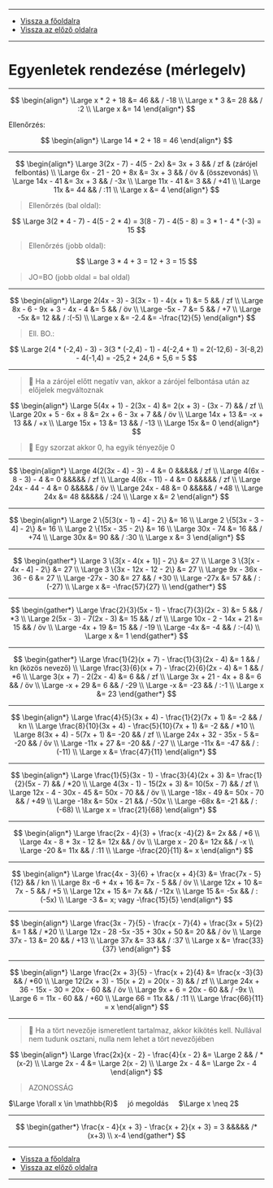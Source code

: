 
---

- [Vissza a főoldalra](../../../../README.md)
- [Vissza az előző oldalra](../matematika.md)

---

# Egyenletek rendezése (mérlegelv)

---

$$
\begin{align*}
\Large x * 2 + 18 &= 46 && / -18 \\
\Large x * 3 &= 28 && / :2 \\
\Large x &= 14
\end{align*}
$$

Ellenőrzés:

$$
\begin{align*}
\Large 14 * 2 + 18 = 46
\end{align*}
$$

---

$$
\begin{align*}
\Large 3(2x - 7) - 4(5 - 2x) &= 3x + 3 && / zf & (zárójel felbontás) \\
\Large 6x - 21 - 20 + 8x &= 3x + 3 && / öv & (összevonás) \\
\Large 14x - 41 &= 3x + 3 && / -3x \\
\Large 11x - 41 &= 3 && / +41 \\
\Large 11x &= 44 && / :11 \\
\Large x &= 4
\end{align*}
$$

> Ellenőrzés (bal oldal):

$$
\Large 3(2 * 4 - 7) - 4(5 - 2 * 4) = 3(8 - 7) - 4(5 - 8) = 3 * 1 - 4 * (-3) = 15
$$

> Ellenőrzés (jobb oldal):

$$
\Large 3 * 4 + 3 = 12 + 3 = 15
$$

> JO=BO (jobb oldal = bal oldal)

---

$$
\begin{align*}
\Large 2(4x - 3) - 3(3x - 1) - 4(x + 1) &= 5 && / zf \\
\Large 8x - 6 - 9x + 3 - 4x - 4 &= 5 && / öv \\
\Large -5x - 7 &= 5 && / +7 \\
\Large -5x &= 12 && / :(-5) \\
\Large x &= -2.4 &= -\frac{12}{5}
\end{align*}
$$

> Ell. BO.:

$$
\Large 2(4 * (-2,4) - 3) - 3(3 * (-2,4) - 1) - 4(-2,4 + 1) = 2(-12,6) - 3(-8,2) - 4(-1,4) = -25,2 + 24,6 + 5,6 = 5
$$

---

> :memo: Ha a zárójel előtt negatív van, akkor a zárójel felbontása után az előjelek megváltoznak

$$
\begin{align*}
\Large 5(4x + 1) - 2(3x - 4) &= 2(x + 3) - (3x - 7) && / zf \\
\Large 20x + 5 - 6x + 8 &= 2x + 6 - 3x + 7 && / öv \\
\Large 14x + 13 &= -x + 13 && / +x \\
\Large 15x + 13 &= 13 && / -13 \\
\Large 15x &= 0
\end{align*}
$$

> :memo: Egy szorzat akkor 0, ha egyik tényezője 0

---

$$
\begin{align*}
\Large 4(2(3x - 4) - 3) - 4 &= 0 &&&&& / zf \\
\Large 4(6x - 8 - 3) - 4 &= 0 &&&&& / zf \\
\Large 4(6x - 11) - 4 &= 0 &&&&& / zf \\
\Large 24x - 44 - 4 &= 0 &&&&& / öv \\
\Large 24x - 48 &= 0 &&&&& / +48 \\
\Large 24x &= 48 &&&&& / :24 \\
\Large x &= 2
\end{align*}
$$

---

$$
\begin{align*}
\Large 2 \{5[3(x - 1) - 4] - 2\} &= 16 \\
\Large 2 \{5[3x - 3 - 4] - 2\} &= 16 \\
\Large 2 \{15x - 35 - 2\} &= 16 \\
\Large 30x - 74 &= 16 && / +74 \\
\Large 30x &= 90 && / :30 \\
\Large x &= 3
\end{align*}
$$

---

$$
\begin{gather*}
\Large 3 \{3[x - 4(x + 1)] - 2\} &= 27 \\
\Large 3 \{3[x - 4x - 4] - 2\} &= 27 \\
\Large 3 \{3x - 12x - 12 - 2\} &= 27 \\
\Large 9x - 36x - 36 - 6 &= 27 \\
\Large -27x - 30 &= 27 && / +30 \\
\Large -27x &= 57 && / :(-27) \\
\Large x &= -\frac{57}{27} \\
\end{gather*}
$$

---

$$
\begin{gather*}
\Large \frac{2}{3}(5x - 1) - \frac{7}{3}(2x - 3) &= 5 && / *3 \\
\Large 2(5x - 3) - 7(2x - 3) &= 15 && / zf \\
\Large 10x - 2 - 14x + 21 &= 15 && / öv \\
\Large -4x + 19 &= 15 && / -19 \\
\Large -4x &= -4 && / :-(4) \\
\Large x &= 1
\end{gather*}
$$

---

$$
\begin{gather*}
\Large \frac{1}{2}(x + 7) - \frac{1}{3}(2x - 4) &= 1 && / kn (közös nevező) \\
\Large \frac{3}{6}(x + 7) - \frac{2}{6}(2x - 4) &= 1 && / *6 \\
\Large 3(x + 7) - 2(2x - 4) &= 6 && / zf \\
\Large 3x + 21 - 4x + 8 &= 6 && / öv \\
\Large -x + 29 &= 6 && / -29 \\
\Large -x &= -23 && / :-1 \\
\Large x &= 23
\end{gather*}
$$

---

$$
\begin{align*}
\Large \frac{4}{5}(3x + 4) - \frac{1}{2}(7x + 1) &= -2 && / kn \\
\Large \frac{8}{10}(3x + 4) - \frac{5}{10}(7x + 1) &= -2 && / *10 \\
\Large 8(3x + 4) - 5(7x + 1) &= -20 && / zf \\
\Large 24x + 32 - 35x - 5 &= -20 && / őv \\
\Large -11x + 27 &= -20 && / -27 \\
\Large -11x &= -47 && / :(-11) \\
\Large x &= \frac{47}{11}
\end{align*}
$$

---

$$
\begin{align*}
\Large \frac{1}{5}(3x - 1) - \frac{3}{4}(2x + 3) &= \frac{1}{2}(5x - 7) && / *20 \\
\Large 4(3x - 1) - 15(2x + 3) &= 10(5x - 7) && / zf \\
\Large 12x - 4 - 30x - 45 &= 50x - 70 && / öv \\
\Large -18x - 49 &= 50x - 70 && / +49 \\
\Large -18x &= 50x - 21 && / -50x \\
\Large -68x &= -21 && / :(-68) \\
\Large x = \frac{21}{68}
\end{align*}
$$

---

$$
\begin{align*}
\Large \frac{2x - 4}{3} + \frac{x -4}{2} &= 2x && / *6 \\
\Large 4x - 8 + 3x - 12 &= 12x && / öv \\
\Large x - 20 &= 12x && / -x \\
\Large -20 &= 11x && / :11 \\
\Large -\frac{20}{11} &= x
\end{align*}
$$

---

$$
\begin{align*}
\Large \frac{4x - 3}{6} + \frac{x + 4}{3} &= \frac{7x - 5}{12} && / kn \\
\Large 8x -6 + 4x + 16 &= 7x - 5 && / öv \\
\Large 12x + 10 &= 7x - 5 && / +5 \\
\Large 12x + 15 &= 7x && / -12x \\
\Large 15 &= -5x && / :(-5x) \\
\Large -3 &= x; vagy -\frac{15}{5}
\end{align*}
$$

---

$$
\begin{align*}
\Large \frac{3x - 7}{5} - \frac{x - 7}{4} + \frac{3x + 5}{2} &= 1 && / *20 \\
\Large 12x - 28 -5x -35 + 30x + 50 &= 20 && / öv \\
\Large 37x - 13 &= 20 && / +13 \\
\Large 37x &= 33 && / :37 \\
\Large x &= \frac{33}{37}
\end{align*}
$$

---

$$
\begin{align*}
\Large \frac{2x + 3}{5} - \frac{x + 2}{4} &= \frac{x -3}{3} && / *60 \\
\Large 12(2x + 3) - 15(x + 2) = 20(x - 3) && / zf \\
\Large 24x + 36 - 15x - 30 = 20x - 60 && / öv \\
\Large 9x + 6 = 20x - 60 && / -9x \\
\Large 6 = 11x - 60 && / +60 \\
\Large 66 = 11x && / :11 \\
\Large \frac{66}{11} = x
\end{align*}
$$

---

> :memo: Ha a tört nevezője ismeretlent tartalmaz, akkor kikötés kell. Nullával nem tudunk osztani, nulla nem lehet a tört nevezőjében

$$
\begin{align*}
\Large \frac{2x}{x - 2} - \frac{4}{x - 2} &= \Large 2 && / *(x-2) \\
\Large 2x - 4 &= \Large 2(x - 2) \\
\Large 2x - 4 &= \Large 2x - 4
\end{align*}
$$

> AZONOSSÁG

$\Large \forall x \in \mathbb{R}$ &nbsp;&nbsp;&nbsp; jó megoldás &nbsp;&nbsp;&nbsp; $\Large x \neq 2$

---

$$
\begin{gather*}
\frac{x - 4}{x + 3} - \frac{x + 2}{x + 3} = 3 &&&&& /*(x+3) \\
x-4
\end{gather*}
$$

<!--

> :memo: Törtvonal zárójelet helyettesít

$\frac{x -4}{x + 3} - \frac{x + 2}{x + 3} = 3 && / (x+3)

$x - 4 - x + 2 = 3(x + 3) && / zf

$x - 4 - x + 2 = 3x + 9 && / öv

$- 2 = 3x + 9 && / -9

$2x = 3x + 11$

-->

---

- [Vissza a főoldalra](../../../../README.md)
- [Vissza az előző oldalra](../matematika.md)

---